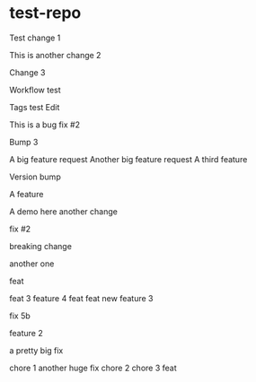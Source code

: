 # test-repo

Test change 1

This is another change 2

Change 3

Workflow test

Tags test
Edit

This is a bug fix #2

Bump 3

A big feature request
Another big feature request
A third feature

Version bump

A feature

A demo here
another change

fix #2


breaking change

another one

feat

feat 3
feature 4
feat
feat 
new feature 3

fix 5b

feature 2

a pretty big fix

chore 1
another huge fix
chore 2
chore 3
feat